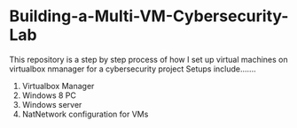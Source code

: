 # Building-a-Multi-VM-Cybersecurity-Lab
This repository is a step by step process of how I set up virtual machines on virtualbox nmanager for a cybersecurity project
Setups include.......
1. Virtualbox Manager
2. Windows 8 PC
3. Windows server
4. NatNetwork configuration for VMs
    


